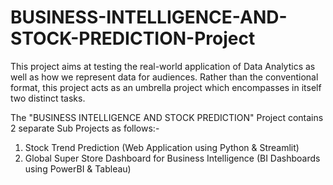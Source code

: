 # BUSINESS-INTELLIGENCE-AND-STOCK-PREDICTION-Project

This project aims at testing the real-world application of Data Analytics as well as how we represent data for audiences. Rather than the conventional format, this project acts as an umbrella project which encompasses in itself two distinct tasks.

The "BUSINESS INTELLIGENCE AND STOCK PREDICTION" Project contains 2 separate Sub Projects as follows:-
1. Stock Trend Prediction (Web Application using Python & Streamlit)
2. Global Super Store Dashboard for Business Intelligence (BI Dashboards using PowerBI & Tableau)
